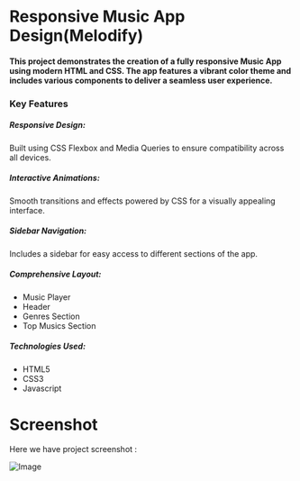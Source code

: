 # Responsive Music App Design(Melodify)

#### This project demonstrates the creation of a fully responsive Music App using modern HTML and CSS. The app features a vibrant color theme and includes various components to deliver a seamless user experience.

### Key Features

##### Responsive Design: 
Built using CSS Flexbox and Media Queries to ensure compatibility across all devices.

##### Interactive Animations:
Smooth transitions and effects powered by CSS for a visually appealing interface.

##### Sidebar Navigation:
Includes a sidebar for easy access to different sections of the app.

##### Comprehensive Layout:
* Music Player
* Header
* Genres Section
* Top Musics Section

##### Technologies Used:
* HTML5
* CSS3
* Javascript

# Screenshot

Here we have project screenshot :

![Image](https://github.com/user-attachments/assets/ae69c0cc-14bf-4d07-ad89-6e8d2d6679ec)
